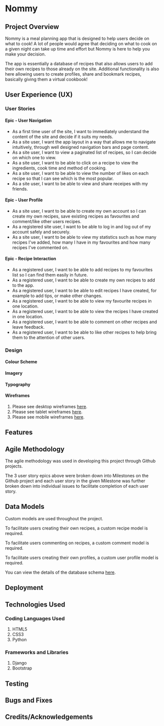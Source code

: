 # Nommy

## Project Overview

Nommy is a meal planning app that is designed to help users decide on what to cook! A lot of people would agree that deciding on what to cook on a given night can take up time and effort but Nommy is here to help you make your decision.

The app is essentially a database of recipes that also allows users to add their own recipes to those already on the site. Additional functionality is also here allowing users to create profiles, share and bookmark recipes, basically giving them a virtual cookbook!

## User Experience (UX)

### User Stories

#### Epic - User Navigation
- As a first time user of the site, I want to immediately understand the content of the site and decide if it suits my needs.
- As a site user, I want the app layout in a way that allows me to navigate intuitively, through well designed navigation bars and page content.
- As a site user, I want to view a paginated list of recipes, so I can decide on which one to view.
- As a site user, I want to be able to click on a recipe to view the ingredients, cook time and method of cooking.
- As a site user, I want to be able to view the number of likes on each recipe so that I can see which is the most popular.
- As a site user, I want to be able to view and share receipes with my friends.

#### Epic - User Profile
- As a site user, I want to be able to create my own account so I can create my own recipes, save existing recipes as favourites and comment/like other users recipes.
- As a registered site user, I want to be able to log in and log out of my account safely and securely.
- As a site user, I want to be able to view my statistics such as how many recipes I've added, how many I have in my favourites and how many recipes I've commented on.

#### Epic - Recipe Interaction
- As a registered user, I want to be able to add recipes to my favourites list so I can find them easily in future.
- As a registered user, I want to be able to create my own recipes to add to the app.
- As a registered user, I want to be able to edit recipes I have created, for example to add tips, or make other changes.
- As a registered user, I want to be able to view my favourite recipes in one location.
- As a registered user, I want to be able to view the recipes I have created in one location.
- As a registered user, I want to be able to comment on other recipes and leave feedback.
- As a registered user, I want to be able to like other recipes to help bring them to the attention of other users. 


### Design

#### Colour Scheme

#### Imagery

#### Typography




#### Wireframes



1. Please see desktop wireframes [here](documentation/wireframes/desktop.png).
2. Please see tablet wireframes [here](documentation/wireframes/tablet.png).
3. Please see mobile wireframes [here](documentation/wireframes/mobile.png).


## Features

## Agile Methodology

The agile methodology was used in developing this project through Github projects. 

The 3 user story epics above were broken down into Milestones on the Github project and each user story in the given Milestone was further broken down into individual issues to facilitate completion of each user story.


## Data Models

Custom models are used throughout the project.

To facilitate users creating their own recipes, a custom recipe model is required.

To facilitate users commenting on recipes, a custom comment model is required.

To facilitate users creating their own profiles, a custom user profile model is required.

You can view the details of the database schema [here](documentation/database-schema/database-schema.png).

## Deployment

## Technologies Used

### Coding Languages Used
1. HTML5
2. CSS3
3. Python

### Frameworks and Libraries
1. Django
2. Bootstrap


## Testing

## Bugs and Fixes

## Credits/Acknowledgements 